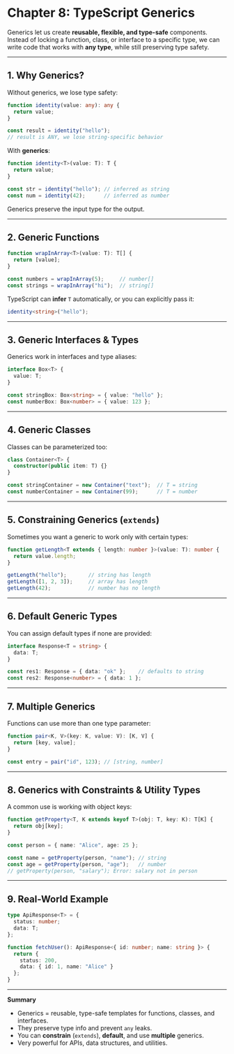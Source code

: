 # Chapter 8: TypeScript Generics

Generics let us create **reusable, flexible, and type-safe** components. Instead of locking a function, class, or interface to a specific type, we can write code that works with **any type**, while still preserving type safety.

---

## 1. Why Generics?

Without generics, we lose type safety:

```ts
function identity(value: any): any {
  return value;
}

const result = identity("hello"); 
// result is ANY, we lose string-specific behavior
```

With **generics**:

```ts
function identity<T>(value: T): T {
  return value;
}

const str = identity("hello"); // inferred as string
const num = identity(42);      // inferred as number
```

Generics preserve the input type for the output.

---

## 2. Generic Functions

```ts
function wrapInArray<T>(value: T): T[] {
  return [value];
}

const numbers = wrapInArray(5);     // number[]
const strings = wrapInArray("hi");  // string[]
```

TypeScript can **infer** `T` automatically, or you can explicitly pass it:

```ts
identity<string>("hello");
```

---

## 3. Generic Interfaces & Types

Generics work in interfaces and type aliases:

```ts
interface Box<T> {
  value: T;
}

const stringBox: Box<string> = { value: "hello" };
const numberBox: Box<number> = { value: 123 };
```

---

## 4. Generic Classes

Classes can be parameterized too:

```ts
class Container<T> {
  constructor(public item: T) {}
}

const stringContainer = new Container("text");  // T = string
const numberContainer = new Container(99);      // T = number
```

---

## 5. Constraining Generics (`extends`)

Sometimes you want a generic to work only with certain types:

```ts
function getLength<T extends { length: number }>(value: T): number {
  return value.length;
}

getLength("hello");       // string has length
getLength([1, 2, 3]);     // array has length
getLength(42);            // number has no length
```

---

## 6. Default Generic Types

You can assign default types if none are provided:

```ts
interface Response<T = string> {
  data: T;
}

const res1: Response = { data: "ok" };    // defaults to string
const res2: Response<number> = { data: 1 };
```

---

## 7. Multiple Generics

Functions can use more than one type parameter:

```ts
function pair<K, V>(key: K, value: V): [K, V] {
  return [key, value];
}

const entry = pair("id", 123); // [string, number]
```

---

## 8. Generics with Constraints & Utility Types

A common use is working with object keys:

```ts
function getProperty<T, K extends keyof T>(obj: T, key: K): T[K] {
  return obj[key];
}

const person = { name: "Alice", age: 25 };

const name = getProperty(person, "name"); // string
const age = getProperty(person, "age");   // number
// getProperty(person, "salary"); Error: salary not in person
```

---

## 9. Real-World Example

```ts
type ApiResponse<T> = {
  status: number;
  data: T;
};

function fetchUser(): ApiResponse<{ id: number; name: string }> {
  return {
    status: 200,
    data: { id: 1, name: "Alice" }
  };
}
```

---

**Summary**

* Generics = reusable, type-safe templates for functions, classes, and interfaces.
* They preserve type info and prevent `any` leaks.
* You can **constrain** (`extends`), **default**, and use **multiple** generics.
* Very powerful for APIs, data structures, and utilities.

